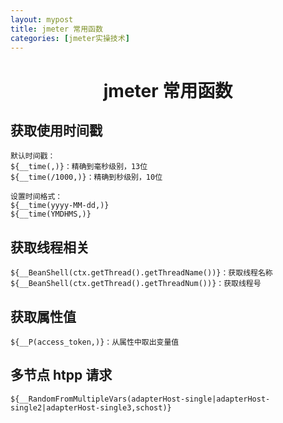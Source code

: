 ```yaml
---
layout: mypost
title: jmeter 常用函数
categories: [jmeter实操技术]
---
```


# <center>jmeter 常用函数</center>

## 获取使用时间戳

```
默认时间戳：
${__time(,)}：精确到毫秒级别，13位
${__time(/1000,)}：精确到秒级别，10位

设置时间格式：
${__time(yyyy-MM-dd,)}
${__time(YMDHMS,)}
```

## 获取线程相关

```
${__BeanShell(ctx.getThread().getThreadName())}：获取线程名称
${__BeanShell(ctx.getThread().getThreadNum())}：获取线程号
```

## 获取属性值

```
${__P(access_token,)}：从属性中取出变量值
```

## 多节点 htpp 请求

```
${__RandomFromMultipleVars(adapterHost-single|adapterHost-single2|adapterHost-single3,schost)}
```
